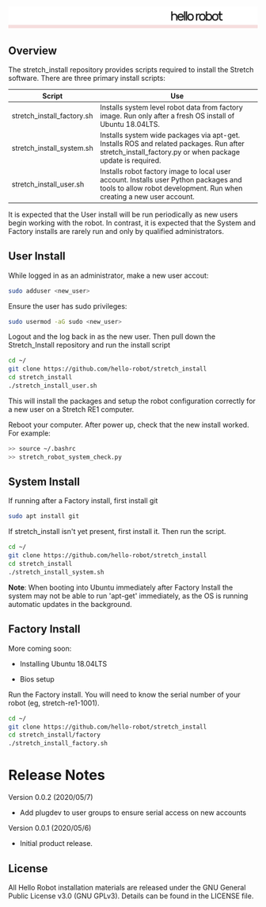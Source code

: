 ![](./images/HelloRobotLogoBar.png)

## Overview

The stretch_install repository provides scripts required to install the Stretch software. There are three primary install scripts:

| Script                     | Use                                                          |
| -------------------------- | ------------------------------------------------------------ |
| stretch_install_factory.sh | Installs system level robot data from factory image. Run only after a fresh OS install of Ubuntu 18.04LTS. |
| stretch_install_system.sh  | Installs system wide packages via apt-get. Installs ROS and related packages. Run after stretch_install_factory.py or when package update is required. |
| stretch_install_user.sh    | Installs robot factory image to local user account. Installs user Python packages and tools to allow robot development. Run when creating a new user account. |

It is expected that the User install will be run periodically as new users begin working with the robot. In contrast,  it is expected that the System and Factory installs are rarely run and only by qualified administrators.

## User Install 

While logged in as an administrator, make a new user accout:
```bash
sudo adduser <new_user>
```

Ensure the user has sudo privileges:

```bash
sudo usermod -aG sudo <new_user>
```

Logout and the log back in as the new user. Then pull down the Stretch_Install repository and run the install script

```bash
cd ~/
git clone https://github.com/hello-robot/stretch_install
cd stretch_install
./stretch_install_user.sh
```

This will install the packages and setup the robot configuration correctly for a new user on a Stretch RE1 computer.

Reboot your computer. After power up, check that the new install worked. For example:
```bash
>> source ~/.bashrc
>> stretch_robot_system_check.py
```

## System Install 

If running after a Factory install, first install git

```bash
sudo apt install git
```

If stretch_install isn't yet present, first install it. Then run the script.

```bash
cd ~/
git clone https://github.com/hello-robot/stretch_install
cd stretch_install
./stretch_install_system.sh
```

**Note**: When booting into Ubuntu immediately after Factory Install the system may not be able to run 'apt-get' immediately, as the OS is running automatic updates in the background.

## Factory Install 

More coming soon:

* Installing Ubuntu 18.04LTS

* Bios setup

Run the Factory install. You will need to know the serial number of your robot (eg, stretch-re1-1001).

```bash
cd ~/
git clone https://github.com/hello-robot/stretch_install
cd stretch_install/factory
./stretch_install_factory.sh
```



# Release Notes

Version 0.0.2 (2020/05/7)

* Add plugdev to user groups to ensure serial access on new accounts

Version 0.0.1 (2020/05/6)

* Initial product release.


## License

All Hello Robot installation materials are released under the GNU General Public License v3.0 (GNU GPLv3). Details can be found in the LICENSE file.

